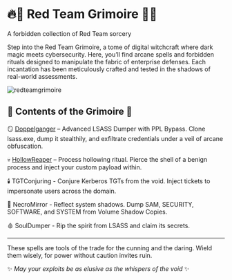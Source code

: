 # 🔥📜 Red Team Grimoire 📜🔥
A forbidden collection of Red Team sorcery

Step into the Red Team Grimoire, a tome of digital witchcraft where dark magic meets cybersecurity. Here, you’ll find arcane spells and forbidden rituals designed to manipulate the fabric of enterprise defenses. Each incantation has been meticulously crafted and tested in the shadows of real-world assessments.

![redteamgrimoire](https://github.com/user-attachments/assets/12174c84-3c57-49ee-bea2-a08c2b11938e)

## 🔮 Contents of the Grimoire 🔮

🪞 [Doppelganger](./Doppelganger) – Advanced LSASS Dumper with PPL Bypass. Clone lsass.exe, dump it stealthily, and exfiltrate credentials under a veil of arcane obfuscation.

💀 [HollowReaper](./HollowReaper) – Process hollowing ritual. Pierce the shell of a benign process and inject your custom payload within.

🕯️ TGTConjuring - Conjure Kerberos TGTs from the void. Inject tickets to impersonate users across the domain.

🧟 NecroMirror - Reflect system shadows. Dump SAM, SECURITY, SOFTWARE, and SYSTEM from Volume Shadow Copies.

🩸 SoulDumper - Rip the spirit from LSASS and claim its secrets.

----------------------------------------------------------------------

These spells are tools of the trade for the cunning and the daring. Wield them wisely, for power without caution invites ruin.

✨ *May your exploits be as elusive as the whispers of the void* ✨
